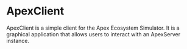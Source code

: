 # ApexClient
ApexClient is a simple client for the Apex Ecosystem Simulator. It is a graphical application that allows users to interact with an ApexServer instance.
